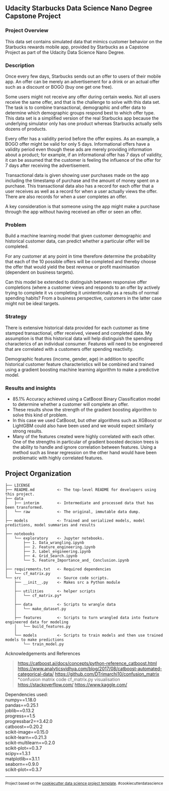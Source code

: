## Udacity Starbucks Data Science Nano Degree Capstone Project


### Project Overview

This data set contains simulated data that mimics customer behavior on the Starbucks rewards mobile app, provided by Starbucks as a Capstone Project as part of the Udacity Data Science Nano Degree.

### Description

Once every few days, Starbucks sends out an offer to users of their mobile app. An offer can be merely an advertisement for a drink or an actual offer such as a discount or BOGO (buy one get one free).

Some users might not receive any offer during certain weeks.
Not all users receive the same offer, and that is the challenge to solve with this data set.
The task is to combine transactional, demographic and offer data to determine which demographic groups respond best to which offer type. This data set is a simplified version of the real Starbucks app because the underlying simulator only has one product whereas Starbucks actually sells dozens of products.

Every offer has a validity period before the offer expires. As an example, a BOGO offer might be valid for only 5 days. Informational offers have a validity period even though these ads are merely providing information about a product; for example, if an informational offer has 7 days of validity, it can be assumed that the customer is feeling the influence of the offer for 7 days after receiving the advertisement.

Transactional data is given showing user purchases made on the app including the timestamp of purchase and the amount of money spent on a purchase. This transactional data also has a record for each offer that a user receives as well as a record for when a user actually views the offer. There are also records for when a user completes an offer.

A key consideration is that someone using the app might make a purchase through the app without having received an offer or seen an offer.

### Problem
Build a machine learning model that given customer demographic and historical customer data, can predict whether a particular offer will be completed.

For any customer at any point in time therefore determine the probability that each of the 10 possible offers will be completed and thereby choose the offer that would yield the best revenue or profit maximisation (dependent on business targets).

Can this model be extended to distinguish between responsive offer completions (where a customer views and responds to an offer by actively trying to complete it vs completing it unintentionally as a results of normal spending habits? From a business perspective, customers in the latter case might not be ideal targets.

### Strategy
There is extensive historical data provided for each customer as time stamped transactional, offer received, viewed and completed data. My assumption is that this historical data will help distinguish the spending characterics of an individual consumer. Features will need to be engineered that are correlated with a customers offer spending reactivity.

Demographic features (income, gender, age) in addition to specific historical customer feature characteristics will be combined and trained using a gradient boosting machine learning algorithm to make a predictive model.

### Results and insights
* 85.1% Accuracy achieved using a CatBoost Binary Classification model to determine whether a customer will complete an offer.
* These results show the strength of the gradient boosting algorithm to solve this kind of problem.
* In this case we used CatBoost, but other algorithms such as XGBoost or LightGBM could also have been used and we would expect similarly strong results.
* Many of the features created were highly correlated with each other. One of the strengths in particular of gradient boosted decision trees is the ability to handle and ignore correlation between features. Using a method such as linear regression on the other hand would have been problematic with highly correlated features.


Project Organization
------------

    ├── LICENSE
    ├── README.md          <- The top-level README for developers using this project.
    ├── data
    │   ├── interim        <- Intermediate and processed data that has been transformed.
    │   └── raw            <- The original, immutable data dump.
    │
    ├── models             <- Trained and serialized models, model predictions, model summaries and results
    │
    ├── notebooks          
    │   └── exploratory    <- Jupyter notebooks.
    │       ├── 1. Data_wrangling.ipynb
    │       ├── 2. Feature_engineering.ipynb
    │       ├── 3. Label_engineering.ipynb
    │       ├── 4. Grid_Search.ipynb
    │       └── 5. Feature_Importance_and_ Conclusion.ipynb
    │
    ├── requirements.txt   <- Required dependencies
    │   └── cf_matrix.py
    └── src                <- Source code scripts.
        ├── __init__.py    <- Makes src a Python module
        │   
        ├── utilities      <- helper scripts 
        │   └── cf_matrix.py*
        │
        ├── data           <- Scripts to wrangle data
        │   └── make_dataset.py
        │
        ├── features       <- Scripts to turn wrangled data into feature engineered data for modeling
        │   └── build_features.py
        │
        └── models         <- Scripts to train models and then use trained models to make predictions
            └── train_model.py


Acknowledgements and References

> https://catboost.ai/docs/concepts/python-reference_catboost.html
> https://www.analyticsvidhya.com/blog/2017/08/catboost-automated-categorical-data/
> https://github.com/DTrimarchi10/confusion_matrix *confusion matrix code cf_matrix.py visualisation
> https://stackoverflow.com/
> https://www.kaggle.com/

Dependencies used:<br>
numpy==1.18.0 <br>
pandas==0.25.1 <br>
joblib==0.13.2 <br>
progress==1.5 <br>
progressbar2==3.42.0 <br>
catboost==0.20.2 <br>
scikit-image==0.15.0 <br>
scikit-learn==0.21.3 <br>
scikit-multilearn==0.2.0 <br>
scikit-plot==0.3.7 <br>
scipy==1.3.1 <br> 
matplotlib==3.1.1 <br>
seaborn==0.9.0 <br> 
scikit-plot==0.3.7 <br>


--------

<p><small>Project based on the <a target="_blank" href="https://drivendata.github.io/cookiecutter-data-science/">cookiecutter data science project template</a>. #cookiecutterdatascience</small></p>
